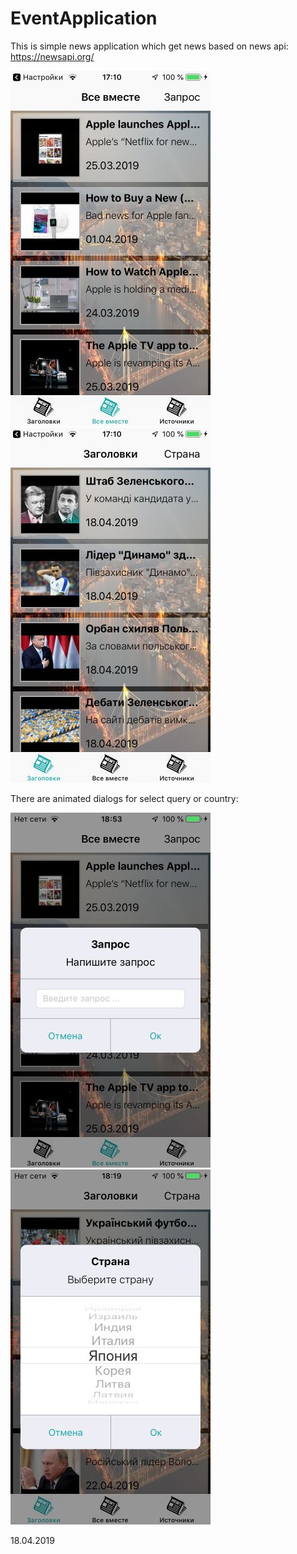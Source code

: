 # EventApplication

This is simple news application which get news based on news api: https://newsapi.org/

![alt text](https://github.com/Icar05/EventApplication/blob/master/iOSNewsEverything.jpg)    ![alt text](https://github.com/Icar05/EventApplication/blob/master/iOSNewsHeaders.jpg)


There are animated dialogs for select query or country:

![alt text](https://github.com/Icar05/EventApplication/blob/master/iOSQuery.jpg)   ![alt text](https://github.com/Icar05/EventApplication/blob/master/IMG-0041.jpg) 

18.04.2019
